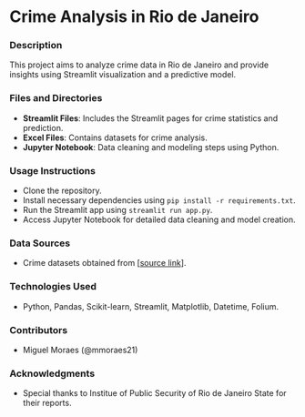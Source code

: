 # Crime Analysis in Rio de Janeiro

### Description

This project aims to analyze crime data in Rio de Janeiro and provide insights using Streamlit visualization and a predictive model.

### Files and Directories

- **Streamlit Files**: Includes the Streamlit pages for crime statistics and prediction.
- **Excel Files**: Contains datasets for crime analysis.
- **Jupyter Notebook**: Data cleaning and modeling steps using Python.

### Usage Instructions

- Clone the repository.
- Install necessary dependencies using `pip install -r requirements.txt`.
- Run the Streamlit app using `streamlit run app.py`.
- Access Jupyter Notebook for detailed data cleaning and model creation.

### Data Sources

- Crime datasets obtained from [[source link](https://kaggle.com/)].

### Technologies Used

- Python, Pandas, Scikit-learn, Streamlit, Matplotlib, Datetime, Folium.

### Contributors

- Miguel Moraes (@mmoraes21)

### Acknowledgments

- Special thanks to Institue of Public Security of Rio de Janeiro State for their reports.
